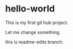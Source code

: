 # hello-world
This is my first git hub project.
 
Let me change something.

this is readme-edits branch.
